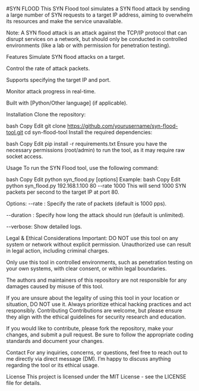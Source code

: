 #SYN FLOOD
This SYN Flood tool simulates a SYN flood attack by sending a large number of SYN requests to a target IP address, aiming to overwhelm its resources and make the service unavailable.

Note: A SYN flood attack is an attack against the TCP/IP protocol that can disrupt services on a network, but should only be conducted in controlled environments (like a lab or with permission for penetration testing).

Features
Simulate SYN flood attacks on a target.

Control the rate of attack packets.

Supports specifying the target IP and port.

Monitor attack progress in real-time.

Built with [Python/Other language] (if applicable).

Installation
Clone the repository:

bash
Copy
Edit
git clone https://github.com/yourusername/syn-flood-tool.git
cd syn-flood-tool
Install the required dependencies:

bash
Copy
Edit
pip install -r requirements.txt
Ensure you have the necessary permissions (root/admin) to run the tool, as it may require raw socket access.

Usage
To run the SYN Flood tool, use the following command:

bash
Copy
Edit
python syn_flood.py <target-ip> <target-port> [options]
Example:
bash
Copy
Edit
python syn_flood.py 192.168.1.100 80 --rate 1000
This will send 1000 SYN packets per second to the target IP at port 80.

Options:
--rate <rate>: Specify the rate of packets (default is 1000 pps).

--duration <time>: Specify how long the attack should run (default is unlimited).

--verbose: Show detailed logs.

Legal & Ethical Considerations
Important:
DO NOT use this tool on any system or network without explicit permission. Unauthorized use can result in legal action, including criminal charges.

Only use this tool in controlled environments, such as penetration testing on your own systems, with clear consent, or within legal boundaries.

The authors and maintainers of this repository are not responsible for any damages caused by misuse of this tool.

If you are unsure about the legality of using this tool in your location or situation, DO NOT use it. Always prioritize ethical hacking practices and act responsibly.
Contributing
Contributions are welcome, but please ensure they align with the ethical guidelines for security research and education.

If you would like to contribute, please fork the repository, make your changes, and submit a pull request. Be sure to follow the appropriate coding standards and document your changes.

Contact
For any inquiries, concerns, or questions, feel free to reach out to me directly via direct message (DM). I’m happy to discuss anything regarding the tool or its ethical usage.

License
This project is licensed under the MIT License - see the LICENSE file for details.

